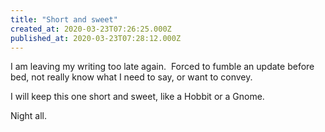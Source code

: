 ```yaml
---
title: "Short and sweet"
created_at: 2020-03-23T07:26:25.000Z
published_at: 2020-03-23T07:28:12.000Z
---
```

I am leaving my writing too late again.  Forced to fumble an update before bed, not really know what I need to say, or want to convey.

I will keep this one short and sweet, like a Hobbit or a Gnome.

Night all.
